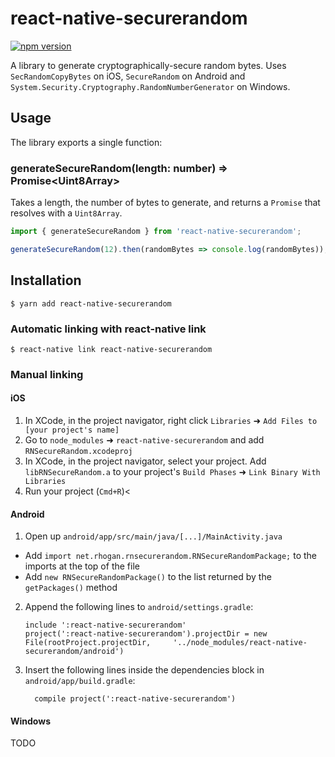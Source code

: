 # react-native-securerandom
[![npm version](https://badge.fury.io/js/react-native-securerandom.svg)](https://badge.fury.io/js/react-native-securerandom)

A library to generate cryptographically-secure random bytes. Uses `SecRandomCopyBytes` on iOS, `SecureRandom` on Android and `System.Security.Cryptography.RandomNumberGenerator` on Windows.

## Usage
The library exports a single function:
### generateSecureRandom(length: number) => Promise\<Uint8Array\>
Takes a length, the number of bytes to generate, and returns a `Promise` that resolves with a `Uint8Array`.

```javascript
import { generateSecureRandom } from 'react-native-securerandom';

generateSecureRandom(12).then(randomBytes => console.log(randomBytes));
```

## Installation

`$ yarn add react-native-securerandom`

### Automatic linking with react-native link

`$ react-native link react-native-securerandom`

### Manual linking

#### iOS

1. In XCode, in the project navigator, right click `Libraries` ➜ `Add Files to [your project's name]`
2. Go to `node_modules` ➜ `react-native-securerandom` and add `RNSecureRandom.xcodeproj`
3. In XCode, in the project navigator, select your project. Add `libRNSecureRandom.a` to your project's `Build Phases` ➜ `Link Binary With Libraries`
4. Run your project (`Cmd+R`)<

#### Android

1. Open up `android/app/src/main/java/[...]/MainActivity.java`
  - Add `import net.rhogan.rnsecurerandom.RNSecureRandomPackage;` to the imports at the top of the file
  - Add `new RNSecureRandomPackage()` to the list returned by the `getPackages()` method
2. Append the following lines to `android/settings.gradle`:
  	```
  	include ':react-native-securerandom'
  	project(':react-native-securerandom').projectDir = new File(rootProject.projectDir, 	'../node_modules/react-native-securerandom/android')
  	```
3. Insert the following lines inside the dependencies block in `android/app/build.gradle`:
  	```
      compile project(':react-native-securerandom')
  	```

#### Windows

TODO

